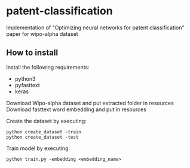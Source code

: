 # patent-classification
Implementation of "Optimizing neural networks for patent classification" paper for wipo-alpha dataset

## How to install

Install the following requirements:
  - python3
  - pyfasttext
  - keras
  
Download Wipo-alpha dataset and put extracted folder in resources
Download fasttext word embedding and put in resources

Create the dataset by executing:

```
python create_dataset -train
python create_dataset -test
```

Train model by executing:
```
python train.py -embedding <embedding_name>
```
